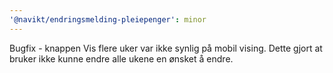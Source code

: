 ```yaml
---
'@navikt/endringsmelding-pleiepenger': minor
---
```


Bugfix - knappen Vis flere uker var ikke synlig på mobil vising. Dette gjort at bruker ikke kunne endre alle ukene en ønsket å endre.
